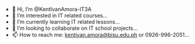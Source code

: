 - 👋 Hi, I’m @KentIvanAmora-IT3A
- 👀 I’m interested in IT related courses...
- 🌱 I’m currently learning IT related lessons...
- 💞️ I’m looking to collaborate on IT school projects...
- 📫 How to reach me: kentivan.amora@bisu.edu.ph or 0926-996-2051...

<!---
KentIvanAmora-IT3A/KentIvanAmora-IT3A is a ✨ special ✨ repository because its `README.md` (this file) appears on your GitHub profile.
You can click the Preview link to take a look at your changes.
--->
